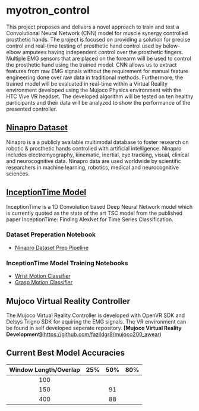 # myotron_control
This project proposes and delivers a novel approach to train and test a Convolutional Neural Network (CNN) model for muscle synergy controlled prosthetic hands. The project is focused on providing a solution for precise control and real-time testing of prosthetic hand control used by below-elbow amputees having independent control over the prosthetic fingers. Multiple EMG sensors that are placed on the forearm will be used to control the prosthetic hand using the trained model. CNN allows us to extract features from raw EMG signals without the requirement for manual feature engineering done over raw data in traditional methods. Furthermore, the trained model will be evaluated in real-time within a Virtual Reality environment developed using the Mujoco Physics environment with the HTC Vive VR headset. The developed algorithm will be tested on ten healthy participants and their data will be analyzed to show the performance of the presented controller.

## [Ninapro Dataset](http://ninaweb.hevs.ch/)
Ninapro is a a publicly available multimodal database to foster research on robotic & prosthetic hands controlled with artificial intelligence. Ninapro includes electromyography, kinematic, inertial, eye tracking, visual, clinical and neurocognitive data. Ninapro data are used worldwide by scientific researchers in machine learning, robotics, medical and neurocognitive sciences.
## [InceptionTime Model](https://arxiv.org/abs/1909.04939)
InceptionTime is a 1D Convolution based Deep Neural Network model which is currently quoted as the state of the art TSC model from the published paper InceptionTime: Finding AlexNet for Time Series Classification.

### Dataset Preperation Notebook 
- [Ninapro Dataset Prep Pipeline](https://github.com/fazildgr8/myotron_control/blob/main/Ninapro_prep.ipynb)
### InceptionTime Model Training Notebooks 
- [Wrist Motion Classifier](https://github.com/fazildgr8/myotron_control/blob/main/emg_classification_inception_wrist.ipynb)
- [Grasp Motion Classifier](https://github.com/fazildgr8/myotron_control/blob/main/emg_classification_inception_grasp.ipynb)

## Mujoco Virtual Reality Controller
The Mujoco Virtual Reality Controller is developed with OpenVR SDK and Delsys Trigno SDK for aquiring the EMG signals. The VR environment can be found in self developed seperate repository. **[Mujoco Virtual Reality Development]**(https://github.com/fazildgr8/mujoco200_awear)

## Current Best Model Accuracies
| Window Length/Overlap | 25% | 50% | 80% |
|:-:|:-:|:-:|:-:|
| 100 |  |  |  |
| 150 |  | 91 |  |
| 400 |  | 88 |  |

